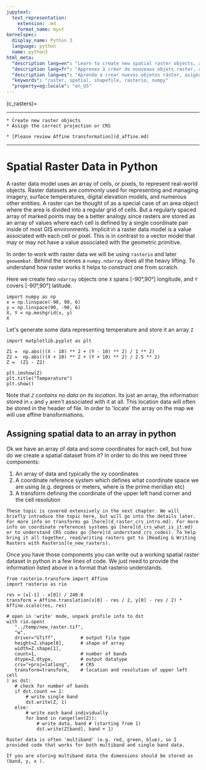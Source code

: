 ```yaml
---
jupytext:
  text_representation:
    extension: .md
    format_name: myst
kernelspec:
  display_name: Python 3
  language: python
  name: python3
html_meta:
  "description lang=en": "Learn to create new spatial raster objects, assign projections or CRS."
  "description lang=fr": "Apprenez à créer de nouveaux objets raster, à attribuer des projections ou CRS."
  "description lang=es": "Aprenda a crear nuevos objetos ráster, asignar proyecciones o CRS."
  "keywords": "raster, spatial, shapefile, rasterio, numpy"
  "property=og:locale": "en_US"
---
```


(c_rasters)=
 
----------------

```{admonition} Learning Objectives
* Create new raster objects 
* Assign the correct projection or CRS
```
```{admonition} Review
* [Please review Affine transformation](d_affine.md)
```
----------------

# Spatial Raster Data in Python
A raster data model uses an array of cells, or pixels, to represent real-world objects. Raster datasets are commonly used for representing and managing imagery, surface temperatures, digital elevation models, and numerous other entities. A raster can be thought of as a special case of an area object where the area is divided into a regular grid of cells. But a regularly spaced array of marked points may be a better analogy since rasters are stored as an array of values where each cell is defined by a single coordinate pair inside of most GIS environments. Implicit in a raster data model is a value associated with each cell or pixel. This is in contrast to a vector model that may or may not have a value associated with the geometric primitive.

In order to work with raster data we will be using `rasterio` and later `geowombat`. Behind the scenes a `numpy.ndarray` does all the heavy lifting. To understand how raster works it helps to construct one from scratch. 

Here we create two `ndarray` objects one `X` spans [-90&deg;,90&deg;] longitude, and `Y` covers [-90&deg;,90&deg;] latitude. 

 ```{code-cell} ipython3
import numpy as np
x = np.linspace(-90, 90, 6)
y = np.linspace(90, -90, 6)
X, Y = np.meshgrid(x, y)
X
```

Let's generate some data representing temperature and store it an array `Z`

```{code-cell} ipython3
import matplotlib.pyplot as plt

Z1 =  np.abs(((X - 10) ** 2 + (Y - 10) ** 2) / 1 ** 2)
Z2 =  np.abs(((X + 10) ** 2 + (Y + 10) ** 2) / 2.5 ** 2)
Z =  (Z1 - Z2)

plt.imshow(Z)
plt.title("Temperature")
plt.show()
``` 
Note that *`Z` contains no data on its location*. Its just an array, the information stored in `x` and `y` aren't associated with it at all. This location data will often be stored in the header of file. In order to 'locate' the array on the map we will use affine transformations. 



## Assigning spatial data to an array in python
Ok we have an array of data and some coordinates for each cell, but how do we create a spatial dataset from it? In order to do this we need three components:

1) An array of data and typically the xy coordinates
2) A coordinate reference system which defines what coordinate space we are using (e.g. degrees or meters, where is the prime meridian etc)
3) A transform defining the coordinate of the upper left hand corner and the cell resolution

```{note}
These topic is covered extensively in the next chapter. We will briefly introduce the topic here, but will go into the details later. For more info on transforms go [here](d_raster_crs_intro.md). For more info on coordinate references systems go [here](d_crs_what_is_it.md) or to understand CRS codes go [here](d_understand_crs_codes). To help bring it all together, read/writing rasters got to [Reading & Writing Rasters with Rasterio](e_new_rasters).
```

Once you have those components you can write out a working spatial raster dataset in python in a few lines of code. We just need to provide the information listed above in a format that rasterio understands. 


 ```{code-cell} ipython3
from rasterio.transform import Affine
import rasterio as rio

res = (x[-1] - x[0]) / 240.0
transform = Affine.translation(x[0] - res / 2, y[0] - res / 2) * Affine.scale(res, res)

# open in 'write' mode, unpack profile info to dst
with rio.open(
    "../temp/new_raster.tif",
    "w",
    driver="GTiff",         # output file type
    height=Z.shape[0],      # shape of array
    width=Z.shape[1],
    count=1,                # number of bands
    dtype=Z.dtype,          # output datatype
    crs="+proj=latlong",    # CRS
    transform=transform,    # location and resolution of upper left cell
) as dst:
    # check for number of bands
    if dst.count == 1:
        # write single band
        dst.write(Z, 1)
    else:
        # write each band individually
        for band in range(len(Z)):
            # write data, band # (starting from 1)
            dst.write(Z[band], band + 1)
```

```{note}
Raster data is often 'multiband' (e.g. red, green, blue), so I provided code that works for both multiband and single band data. 

If you are storing multiband data the dimensions should be stored as (band, y, x ).
```